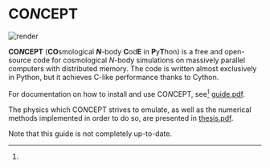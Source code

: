 # **CO*N*CEPT**
![render](http://users-phys.au.dk/jmd/github/concept/render.gif)

**CO*N*CEPT** (**CO**smological ***N***-body **C**od**E** in **P**y**T**hon)
is a free and open-source code for cosmological *N*-body simulations on
massively parallel computers with distributed memory. The code is written
almost exclusively in Python, but it achieves C-like performance thanks to
Cython.

For documentation on how to install and use CO*N*CEPT, see[^1] [guide.pdf](guide.pdf).

The physics which CO*N*CEPT strives to emulate, as well as the numerical
methods implemented in order to do so, are presented in [thesis.pdf](thesis.pdf).

[^1]:
Note that this guide is not completely up-to-date.
